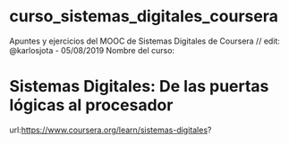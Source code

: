 # curso_sistemas_digitales_coursera
Apuntes y ejercicios del MOOC de Sistemas Digitales de Coursera 
// edit: @karlosjota - 05/08/2019
Nombre del curso:
# Sistemas Digitales: De las puertas lógicas al procesador
 url:https://www.coursera.org/learn/sistemas-digitales?







